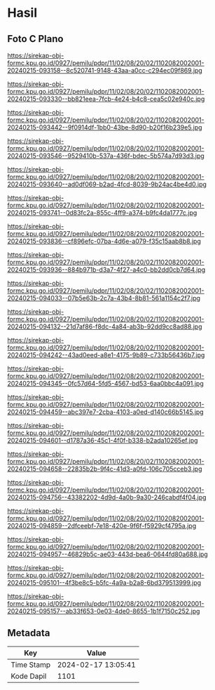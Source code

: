 # Hasil

## Foto C Plano

https://sirekap-obj-formc.kpu.go.id/0927/pemilu/pdpr/11/02/08/20/02/1102082002001-20240215-093158--8c520741-9148-43aa-a0cc-c294ec09f869.jpg

https://sirekap-obj-formc.kpu.go.id/0927/pemilu/pdpr/11/02/08/20/02/1102082002001-20240215-093330--bb821eea-7fcb-4e24-b4c8-cea5c02e940c.jpg

https://sirekap-obj-formc.kpu.go.id/0927/pemilu/pdpr/11/02/08/20/02/1102082002001-20240215-093442--9f0914df-1bb0-43be-8d90-b20f16b239e5.jpg

https://sirekap-obj-formc.kpu.go.id/0927/pemilu/pdpr/11/02/08/20/02/1102082002001-20240215-093546--9529410b-537a-436f-bdec-5b574a7d93d3.jpg

https://sirekap-obj-formc.kpu.go.id/0927/pemilu/pdpr/11/02/08/20/02/1102082002001-20240215-093640--ad0df069-b2ad-4fcd-8039-9b24ac4be4d0.jpg

https://sirekap-obj-formc.kpu.go.id/0927/pemilu/pdpr/11/02/08/20/02/1102082002001-20240215-093741--0d83fc2a-855c-4ff9-a374-b9fc4da1777c.jpg

https://sirekap-obj-formc.kpu.go.id/0927/pemilu/pdpr/11/02/08/20/02/1102082002001-20240215-093836--cf896efc-07ba-4d6e-a079-f35c15aab8b8.jpg

https://sirekap-obj-formc.kpu.go.id/0927/pemilu/pdpr/11/02/08/20/02/1102082002001-20240215-093936--884b971b-d3a7-4f27-a4c0-bb2dd0cb7d64.jpg

https://sirekap-obj-formc.kpu.go.id/0927/pemilu/pdpr/11/02/08/20/02/1102082002001-20240215-094033--07b5e63b-2c7a-43b4-8b81-561a1154c2f7.jpg

https://sirekap-obj-formc.kpu.go.id/0927/pemilu/pdpr/11/02/08/20/02/1102082002001-20240215-094132--21d7af86-f8dc-4a84-ab3b-92dd9cc8ad88.jpg

https://sirekap-obj-formc.kpu.go.id/0927/pemilu/pdpr/11/02/08/20/02/1102082002001-20240215-094242--43ad0eed-a8e1-4175-9b89-c733b56436b7.jpg

https://sirekap-obj-formc.kpu.go.id/0927/pemilu/pdpr/11/02/08/20/02/1102082002001-20240215-094345--0fc57d64-5fd5-4567-bd53-6aa0bbc4a091.jpg

https://sirekap-obj-formc.kpu.go.id/0927/pemilu/pdpr/11/02/08/20/02/1102082002001-20240215-094459--abc397e7-2cba-4103-a0ed-d140c66b5145.jpg

https://sirekap-obj-formc.kpu.go.id/0927/pemilu/pdpr/11/02/08/20/02/1102082002001-20240215-094601--d1787a36-45c1-4f0f-b338-b2ada10265ef.jpg

https://sirekap-obj-formc.kpu.go.id/0927/pemilu/pdpr/11/02/08/20/02/1102082002001-20240215-094658--22835b2b-9f4c-41d3-a0fd-106c705cceb3.jpg

https://sirekap-obj-formc.kpu.go.id/0927/pemilu/pdpr/11/02/08/20/02/1102082002001-20240215-094756--43382202-4d9d-4a0b-9a30-246cabdf4f04.jpg

https://sirekap-obj-formc.kpu.go.id/0927/pemilu/pdpr/11/02/08/20/02/1102082002001-20240215-094859--2dfceebf-7e18-420e-9f6f-f5929cf4795a.jpg

https://sirekap-obj-formc.kpu.go.id/0927/pemilu/pdpr/11/02/08/20/02/1102082002001-20240215-094957--46829b5c-ae03-443d-bea6-0644fd80a688.jpg

https://sirekap-obj-formc.kpu.go.id/0927/pemilu/pdpr/11/02/08/20/02/1102082002001-20240215-095101--4f3be8c5-b5fc-4a9a-b2a8-6bd379513999.jpg

https://sirekap-obj-formc.kpu.go.id/0927/pemilu/pdpr/11/02/08/20/02/1102082002001-20240215-095157--ab33f653-0e03-4de0-8655-1b1f7150c252.jpg


## Metadata

| Key        | Value               |
| ---------- | ------------------- |
| Time Stamp | 2024-02-17 13:05:41 |
| Kode Dapil | 1101                |




